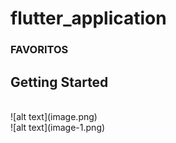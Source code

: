 # flutter_application

### FAVORITOS

## Getting Started
<br>
![alt text](image.png)
<br>
![alt text](image-1.png)



